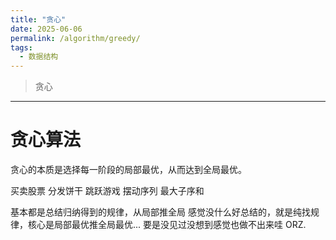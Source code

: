 ```yaml
---
title: "贪心"
date: 2025-06-06
permalink: /algorithm/greedy/
tags:
  - 数据结构
---
```

> 贪心


----
# 贪心算法

贪心的本质是选择每一阶段的局部最优，从而达到全局最优。

买卖股票
分发饼干
跳跃游戏
摆动序列
最大子序和

基本都是总结归纳得到的规律，从局部推全局
感觉没什么好总结的，就是纯找规律，核心是局部最优推全局最优...
要是没见过没想到感觉也做不出来哇 ORZ.